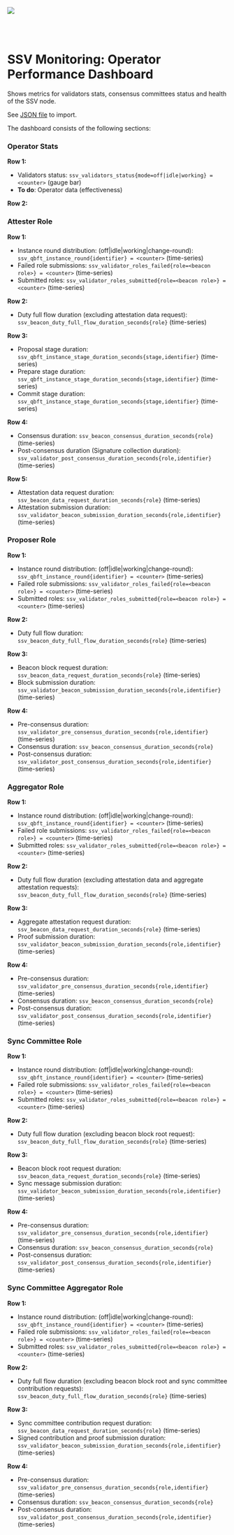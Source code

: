 [<img src="../docs/resources/bloxstaking_header_image.png" >](https://www.bloxstaking.com/)

<br>
<br>


# SSV Monitoring: Operator Performance Dashboard

Shows metrics for validators stats, consensus committees status and health of the SSV node.

See [JSON file](./grafana/dashboard_ssv_performance.json) to import.

The dashboard consists of the following sections:

### Operator Stats

**Row 1:**
* Validators status: `ssv_validators_status{mode=off|idle|working} = <counter>` (gauge bar)
* **To do**: Operator data (effectiveness)

**Row 2:**

### Attester Role

**Row 1:**
* Instance round distribution: (off|idle|working|change-round): `ssv_qbft_instance_round{identifier} = <counter>` (time-series)
* Failed role submissions: `ssv_validator_roles_failed{role=<beacon role>} = <counter>` (time-series)
* Submitted roles: `ssv_validator_roles_submitted{role=<beacon role>} = <counter>` (time-series)

**Row 2:**
* Duty full flow duration (excluding attestation data request): `ssv_beacon_duty_full_flow_duration_seconds{role}` (time-series)

**Row 3:**
* Proposal stage duration: `ssv_qbft_instance_stage_duration_seconds{stage,identifier}` (time-series)
* Prepare stage duration: `ssv_qbft_instance_stage_duration_seconds{stage,identifier}` (time-series)
* Commit stage duration: `ssv_qbft_instance_stage_duration_seconds{stage,identifier}` (time-series)

**Row 4:**
* Consensus duration: `ssv_beacon_consensus_duration_seconds{role}` (time-series)
* Post-consensus duration (Signature collection duration): `ssv_validator_post_consensus_duration_seconds{role,identifier}` (time-series)

**Row 5:**
* Attestation data request duration: `ssv_beacon_data_request_duration_seconds{role}` (time-series)
* Attestation submission duration: `ssv_validator_beacon_submission_duration_seconds{role,identifier}` (time-series)

### Proposer Role

**Row 1:**
* Instance round distribution: (off|idle|working|change-round): `ssv_qbft_instance_round{identifier} = <counter>` (time-series)
* Failed role submissions: `ssv_validator_roles_failed{role=<beacon role>} = <counter>` (time-series)
* Submitted roles: `ssv_validator_roles_submitted{role=<beacon role>} = <counter>` (time-series)

**Row 2:**
* Duty full flow duration: `ssv_beacon_duty_full_flow_duration_seconds{role}` (time-series)

**Row 3:**
* Beacon block request duration: `ssv_beacon_data_request_duration_seconds{role}` (time-series)
* Block submission duration: `ssv_validator_beacon_submission_duration_seconds{role,identifier}` (time-series)

**Row 4:**
* Pre-consensus duration: `ssv_validator_pre_consensus_duration_seconds{role,identifier}` (time-series)
* Consensus duration: `ssv_beacon_consensus_duration_seconds{role}`
* Post-consensus duration: `ssv_validator_post_consensus_duration_seconds{role,identifier}` (time-series)

### Aggregator Role

**Row 1:**
* Instance round distribution: (off|idle|working|change-round): `ssv_qbft_instance_round{identifier} = <counter>` (time-series)
* Failed role submissions: `ssv_validator_roles_failed{role=<beacon role>} = <counter>` (time-series)
* Submitted roles: `ssv_validator_roles_submitted{role=<beacon role>} = <counter>` (time-series)

**Row 2:**
* Duty full flow duration (excluding attestation data and aggregate attestation requests): `ssv_beacon_duty_full_flow_duration_seconds{role}` (time-series)

**Row 3:**
* Aggregate attestation request duration: `ssv_beacon_data_request_duration_seconds{role}` (time-series)
* Proof submission duration: `ssv_validator_beacon_submission_duration_seconds{role,identifier}` (time-series)

**Row 4:**
* Pre-consensus duration: `ssv_validator_pre_consensus_duration_seconds{role,identifier}` (time-series)
* Consensus duration: `ssv_beacon_consensus_duration_seconds{role}`
* Post-consensus duration: `ssv_validator_post_consensus_duration_seconds{role,identifier}` (time-series)

### Sync Committee Role

**Row 1:**
* Instance round distribution: (off|idle|working|change-round): `ssv_qbft_instance_round{identifier} = <counter>` (time-series)
* Failed role submissions: `ssv_validator_roles_failed{role=<beacon role>} = <counter>` (time-series)
* Submitted roles: `ssv_validator_roles_submitted{role=<beacon role>} = <counter>` (time-series)

**Row 2:**
* Duty full flow duration (excluding beacon block root request): `ssv_beacon_duty_full_flow_duration_seconds{role}` (time-series)

**Row 3:**
* Beacon block root request duration: `ssv_beacon_data_request_duration_seconds{role}` (time-series)
* Sync message submission duration: `ssv_validator_beacon_submission_duration_seconds{role,identifier}` (time-series)

**Row 4:**
* Pre-consensus duration: `ssv_validator_pre_consensus_duration_seconds{role,identifier}` (time-series)
* Consensus duration: `ssv_beacon_consensus_duration_seconds{role}`
* Post-consensus duration: `ssv_validator_post_consensus_duration_seconds{role,identifier}` (time-series)

### Sync Committee Aggregator Role

**Row 1:**
* Instance round distribution: (off|idle|working|change-round): `ssv_qbft_instance_round{identifier} = <counter>` (time-series)
* Failed role submissions: `ssv_validator_roles_failed{role=<beacon role>} = <counter>` (time-series)
* Submitted roles: `ssv_validator_roles_submitted{role=<beacon role>} = <counter>` (time-series)

**Row 2:**
* Duty full flow duration (excluding beacon block root and sync committee contribution requests): `ssv_beacon_duty_full_flow_duration_seconds{role}` (time-series)

**Row 3:**
* Sync committee contribution request duration: `ssv_beacon_data_request_duration_seconds{role}` (time-series)
* Signed contribution and proof submission duration: `ssv_validator_beacon_submission_duration_seconds{role,identifier}` (time-series)

**Row 4:**
* Pre-consensus duration: `ssv_validator_pre_consensus_duration_seconds{role,identifier}` (time-series)
* Consensus duration: `ssv_beacon_consensus_duration_seconds{role}`
* Post-consensus duration: `ssv_validator_post_consensus_duration_seconds{role,identifier}` (time-series)
